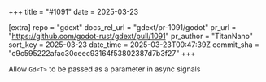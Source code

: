+++
title = "#1091"
date = 2025-03-23

[extra]
repo = "gdext"
docs_rel_url = "gdext/pr-1091/godot"
pr_url = "https://github.com/godot-rust/gdext/pull/1091"
pr_author = "TitanNano"
sort_key = 2025-03-23
date_time = 2025-03-23T00:47:39Z
commit_sha = "c9c595222afac30ceec93164f53802387d7b3f27"
+++

Allow `Gd<T>` to be passed as a parameter in async signals
